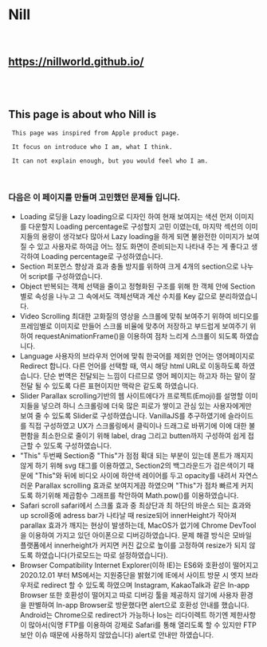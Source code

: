 # Nill

</br>

## https://nillworld.github.io/

</br></br>

## This page is about who Nill is

```
 This page was inspired from Apple product page.

 It focus on introduce who I am, what I think.

 It can not explain enough, but you would feel who I am.
```

</br>

### **다음은 이 페이지를 만들며 고민했던 문제들 입니다.**

- Loading
  로딩을 Lazy loading으로 디자인 하여 현재 보여지는 색션 먼저 이미지를 다운할지 Loading percentage로 구성할지 고민 이였는데, 마지막 섹션의 이미지들의 용량이 생각보다 많아서 Lazy loading을 하게 되면 불완전한 이미지가 보여질 수 있고 사용자로 하여금 어느 정도 화면이 준비되는지 나타내 주는 게 좋다고 생각하여 Loading percentage로 구성하였습니다.
- Section
  퍼포먼스 향상과 효과 충돌 방지를 위하여 크게 4개의 section으로 나누어 script를 구성하였습니다.
- Object
  반복되는 객체 선택을 줄이고 정형화된 구조를 위해 한 객체 안에 Section별로 속성을 나누고 그 속에서도 객체선택과 계산 수치를 Key 값으로 분리하였습니다.
- Video Scrolling
  최대한 고화질의 영상을 스크롤에 맞춰 보여주기 위하여 비디오를 프레임별로 이미지로 만들어 스크롤 비율에 맞추어 저장하고 부드럽게 보여주기 위하여 requestAnimationFrame()을 이용하여 점차 느리게 스크롤이 되도록 하였습니다.
- Language
  사용자의 브라우저 언어에 맞춰 한국어를 제외한 언어는 영어페이지로 Redirect 합니다. 다른 언어를 선택할 때, 역시 해당 html URL로 이동하도록 하였습니다. 단순 번역은 전달되는 느낌이 다르므로 영어 페이지는 하고자 하는 말이 잘 전달 될 수 있도록 다른 표현이지만 맥락은 같도록 하였습니다.
- Slider
  Parallax scrolling기반의 웹 사이트에다가 프로젝트(Emoji)를 설명할 이미지들을 넣으려 하니 스크롤링에 더욱 많은 피로가 쌓이고 관심 있는 사용자에게만 보여 줄 수 있도록 Slider로 구성하였습니다. VanillaJS를 추구하였기에 슬라이드를 직접 구성하였고 UX가 스크롤링에서 클릭이나 드래그로 바뀌기에 이에 대한 불편함을 최소한으로 줄이기 위해 label, drag 그리고 butten까지 구성하여 쉽게 접근할 수 있도록 구성하였습니다.
- "This"
  두번째 Section중 "This"가 점점 확대 되는 부분이 있는데 폰트가 깨지지 않게 하기 위해 svg 태그를 이용하였고, Section2의 백그라운드가 검은색이기 때문에 "This"와 뒤에 비디오 사이에 하얀색 레이어를 두고 opacity를 내려서 자연스러운 Parallax scrolling 효과로 보여지게끔 하였으며 "This"가 점차 빠르게 커지도록 하기위해 제곱함수 그래프를 착안하여 Math.pow()를 이용하였습니다.
- Safari scroll
  safari에서 스크롤 효과 중 최상단과 최 하단의 바운스 되는 효과와 up scroll중에 adress bar가 나타날 때 resize되어 innerHeight가 작아져 parallax 효과가 깨지는 현상이 발생하는데, MacOS가 없기에 Chrome DevTool을 이용하여 가지고 있던 아이폰으로 디버깅하였습니다. 문제 해결 방식은 모바일 플랫폼에서 innerheight가 커지면 커진 값으로 높이를 고정하여 resize가 되지 않도록 하였습니다(가로모드는 따로 설정하였습니다).
- Browser Compatibility
  Internet Explorer(이하 IE)는 ES6와 호환성이 떨어지고 2020.12.01 부터 MS에서는 지원중단을 밝혔기에 IE에서 사이트 방문 시 엣지 브라우저로 redirect 할 수 있도록 하였으며 Instagram, KakaoTalk과 같은 In-app Browser 또한 호환성이 떨어지고 따로 디버깅 툴을 제공하지 않기에 사용자 환경을 판별하여 In-app Browser로 방문했다면 alert으로 호환성 안내를 했습니다. Android는 Chrome으로 redirect가 가능하나 Ios는 리다이렉트 하기엔 제한사항이 많아서(익명 FTP를 이용하여 강제로 Safari를 통해 열리도록 할 수 있지만 FTP보안 이슈 때문에 사용하지 않았습니다) alert로 안내만 하였습니다.
